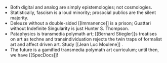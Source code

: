 - Both digital and analog are simply epistemologies; not cosmologies.
- Statistically, fascism is a loud minority; prosocial publics are the silent majority.
- Deleuze without a double-sided [[Immanence]] is a prison; Guattari without Indefinite Singularity is just Hunter S. Thompson.
- Pataphysics is transmedia polymath art; [[Bernard Stiegler]]s treatises on art as techne and transindividuation rejects the twin traps of formalist art and affect driven art. Study [[Jean Luc Moulene]] .
- The future is a gamified transmedia polymath art curriculum; until then, we have [[SpecDocs]]!